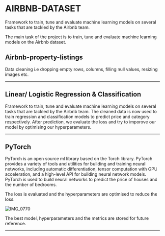 
# AIRBNB-DATASET
Framework to train, tune and evaluate machine learning models on several tasks that are tackled by the Airbnb team. 


The main task of the project is to train, tune and evaluate machine learning models on the Airbnb dataset. 

Airbnb-property-listings
-----------------------------------------------------

Data cleaning i.e dropping empty rows, columns, filling null values, resizing images etc.

-----------------------------------------------------

Linear/ Logistic Regression & Classification
--------------------------------------------------
Framework to train, tune and evaluate machine learning models on several tasks that are tackled by the Airbnb team. 
The cleaned data is now used to train regression and classification models to predict price and category respectively.
After prediction, we evaluate the loss and try to imporove our model by optimising our hyperparameters. 

------------------------------------------------------

PyTorch 
----------------------------------------------------------

PyTorch is an open source ml library based on the Torch library. PyTorch provides a variety of tools and utilities for building and training neural networks, including automatic differentiation, tensor computation with GPU acceleration, and a high-level API for building neural network models.
PyTorch is used to build neural networks to predict the price of houses and the number of bedrooms. 

The loss is evaluated and the hyperparameters are optimised to reduce the loss.

![IMG_0770](https://user-images.githubusercontent.com/87237671/222360709-18eaf730-d425-4d47-a749-b35c4615d4cf.jpg)


The best model, hyperparameters and the metrics are stored for future reference.

----------------------------------------------------------


